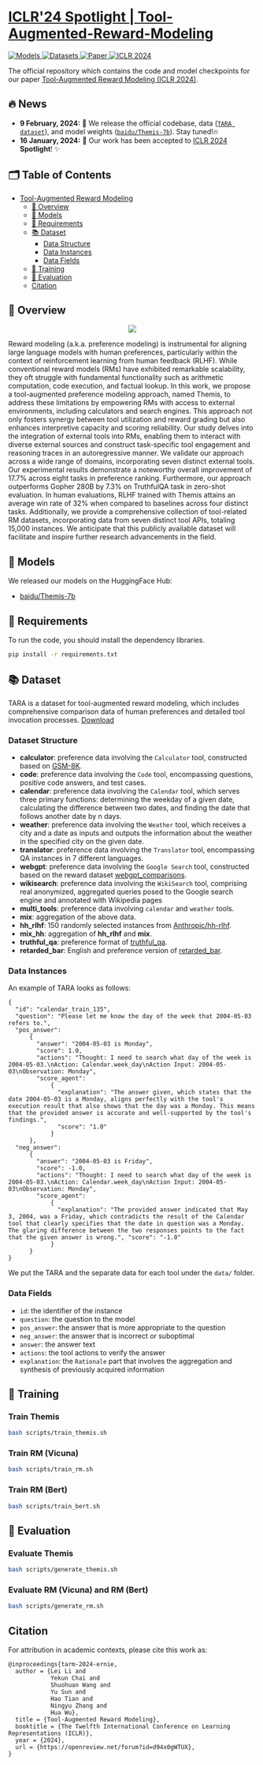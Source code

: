 # [ICLR'24 Spotlight | Tool-Augmented-Reward-Modeling](https://arxiv.org/abs/2310.01045)

   <a href="https://huggingface.co/baidu" target="_blank">
      <img alt="Models" src="https://img.shields.io/badge/🤗-Models-blue" />
   </a>
   <a href="https://huggingface.co/datasets/baidu/TARA" target="_blank">
      <img alt="Datasets" src="https://img.shields.io/badge/📚-Datasets-green" />
   </a>
  <a href="https://arxiv.org/abs/2310.01045" target="_blank">
      <img alt="Paper" src="https://img.shields.io/badge/📜-Paper-purple" />
   </a>
  <a href="https://iclr.cc/Conferences/2024" target="_blank">
      <img alt="ICLR 2024" src="https://img.shields.io/badge/Proceedings-ICLR2024-red" />
   </a>



The official repository which contains the code and model checkpoints for our paper [Tool-Augmented Reward Modeling (ICLR 2024)](https://openreview.net/pdf?id=d94x0gWTUX).


## 🔥 News
* **9 February, 2024:** 🎉 We release the official codebase, data ([`TARA dataset`](https://huggingface.co/datasets/baidu/TARA)), and model weights ([`baidu/Themis-7b`](https://huggingface.co/baidu/Themis-7b)). Stay tuned!🔥
* **16 January, 2024:** 🎉 Our work has been accepted to [ICLR 2024](https://iclr.cc/Conferences/2024) **Spotlight**! ✨

## 🗂️ Table of Contents

- [Tool-Augmented Reward Modeling](#tool-augmented-reward-modeling)
  - [🌟 Overview](#-overview)
  - [📌 Models](#-models)
  - [📕 Requirements](#-requirements)
  - [📚 Dataset](#-dataset)
    - [Data Structure](#dataset-structure)
    - [Data Instances](#data-instances)
    - [Data Fields](#data-fields)
  - [🚀 Training](#-training)
  - [🚁 Evaluation](#-evaluation)
  - [Citation](#citation)

## 🌟 Overview

<div align="center">
  <img src="resource/model.png">
</div>

Reward modeling (a.k.a. preference modeling) is instrumental for aligning large language models with human preferences, particularly within the context of reinforcement learning from human feedback (RLHF). While conventional reward models (RMs) have exhibited remarkable scalability, they oft struggle with fundamental functionality such as arithmetic computation, code execution, and factual lookup. In this work, we propose a tool-augmented preference modeling approach, named Themis, to address these limitations by empowering RMs with access to external environments, including calculators and search engines. 
This approach not only fosters synergy between tool utilization and reward grading but also enhances interpretive capacity and scoring reliability.
Our study delves into the integration of external tools into RMs, enabling them to interact with diverse external sources and construct task-specific tool engagement and reasoning traces in an autoregressive manner. We validate our approach across a wide range of domains, incorporating seven distinct external tools. Our experimental results demonstrate a noteworthy overall improvement of 17.7% across eight tasks in preference ranking. Furthermore, our approach outperforms Gopher 280B by 7.3\% on TruthfulQA task in zero-shot evaluation. In human evaluations, RLHF trained with Themis attains an average win rate of 32\% when compared to baselines across four distinct tasks. Additionally, we provide a comprehensive collection of tool-related RM datasets, incorporating data from seven distinct tool APIs, totaling 15,000 instances. We anticipate that this publicly available dataset will facilitate and inspire further research advancements in the field.


## 📌 Models

We released our models on the HuggingFace Hub:

* [baidu/Themis-7b](https://huggingface.co/baidu/Themis-7b)


## 📕 Requirements

To run the code, you should install the dependency libraries.

```bash
pip install -r requirements.txt
```

## 📚 Dataset
TARA is a dataset for tool-augmented reward modeling, which includes comprehensive comparison data of human preferences and detailed tool invocation processes. [Download](https://huggingface.co/datasets/baidu/TARA)

### Dataset Structure

- **calculator**: preference data involving the `Calculator` tool, constructed based on [GSM-8K](https://huggingface.co/datasets/gsm8k).
- **code**: preference data involving the `Code` tool, encompassing questions, positive code answers, and test cases.
- **calendar**: preference data involving the `Calendar` tool, which serves three primary functions: determining the weekday of a given date, calculating the difference between two dates, and finding the date that follows another date by n days.
- **weather**: preference data involving the `Weather` tool, which receives a city and a date as inputs and outputs the information about the weather in the specified city on the given date.
- **translator**: preference data involving the `Translator` tool, encompassing QA instances in 7 different languages.
- **webgpt**: preference data involving the `Google Search` tool, constructed based on the reward dataset [webgpt_comparisons](https://huggingface.co/datasets/openai/webgpt_comparisons).
- **wikisearch**: preference data involving the `WikiSearch` tool, comprising real anonymized, aggregated queries posed to the Google search engine and annotated with Wikipedia pages
- **multi_tools**: preference data involving `calendar` and `weather` tools.
- **mix**: aggregation of the above data.
- **hh_rlhf**: 150 randomly selected instances from [Anthropic/hh-rlhf](https://huggingface.co/datasets/Anthropic/hh-rlhf).
- **mix_hh**: aggregation of **hh_rlhf** and **mix**.
- **truthful_qa**: preference format of [truthful_qa](https://huggingface.co/datasets/truthful_qa).
- **retarded_bar**: English and preference version of [retarded_bar](https://huggingface.co/datasets/hugfaceguy0001/retarded_bar).

### Data Instances

An example of TARA looks as follows:

```text
{
  "id": "calendar_train_135", 
  "question": "Please let me know the day of the week that 2004-05-03 refers to.", 
  "pos_answer": 
      {
        "answer": "2004-05-03 is Monday", 
        "score": 1.0, 
        "actions": "Thought: I need to search what day of the week is 2004-05-03.\nAction: Calendar.week_day\nAction Input: 2004-05-03\nObservation: Monday", 
        "score_agent": 
            {
              "explanation": "The answer given, which states that the date 2004-05-03 is a Monday, aligns perfectly with the tool's execution result that also shows that the day was a Monday. This means that the provided answer is accurate and well-supported by the tool's findings.", 
              "score": "1.0"
            }
      }, 
  "neg_answer": 
      {
        "answer": "2004-05-03 is Friday", 
        "score": -1.0, 
        "actions": "Thought: I need to search what day of the week is 2004-05-03.\nAction: Calendar.week_day\nAction Input: 2004-05-03\nObservation: Monday", 
        "score_agent": 
            {
              "explanation": "The provided answer indicated that May 3, 2004, was a Friday, which contradicts the result of the Calendar tool that clearly specifies that the date in question was a Monday. The glaring difference between the two responses points to the fact that the given answer is wrong.", "score": "-1.0"
            }
      }
}
```

We put the TARA and the separate data for each tool under the `data/` folder.

### Data Fields
- `id`: the identifier of the instance
- `question`: the question to the model
- `pos_answer`: the answer that is more appropriate to the question
- `neg_answer`: the answer that is incorrect or suboptimal
- `answer`: the answer text
- `actions`: the tool actions to verify the answer
- `explanation`: the `Rationale` part that involves the aggregation and synthesis of previously acquired information

## 🚀 Training

### Train Themis
```bash
bash scripts/train_themis.sh
```

### Train RM (Vicuna)
```bash
bash scripts/train_rm.sh
```

### Train RM (Bert)

```bash
bash scripts/train_bert.sh
```

## 🚁 Evaluation

### Evaluate Themis
```bash
bash scripts/generate_themis.sh
```

### Evaluate RM (Vicuna) and RM (Bert)
```bash
bash scripts/generate_rm.sh
```


## Citation

For attribution in academic contexts, please cite this work as:

```
@inproceedings{tarm-2024-ernie,
  author = {Lei Li and
            Yekun Chai and
            Shuohuan Wang and
            Yu Sun and
            Hao Tian and
            Ningyu Zhang and
            Hua Wu},
  title = {Tool-Augmented Reward Modeling},
  booktitle = {The Twelfth International Conference on Learning Representations (ICLR)},
  year = {2024},
  url = {https://openreview.net/forum?id=d94x0gWTUX},
}
```
